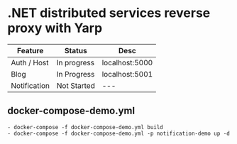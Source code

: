 # .NET distributed services reverse proxy with Yarp

| Feature         | Status           | Desc |
| --------------- | ---------------- | --- |
| Auth / Host            | In progress      | localhost:5000 |
| Blog            | In Progress      | localhost:5001 |
| Notification    | Not Started      | --- |

## docker-compose-demo.yml
	- docker-compose -f docker-compose-demo.yml build
	- docker-compose -f docker-compose-demo.yml -p notification-demo up -d
